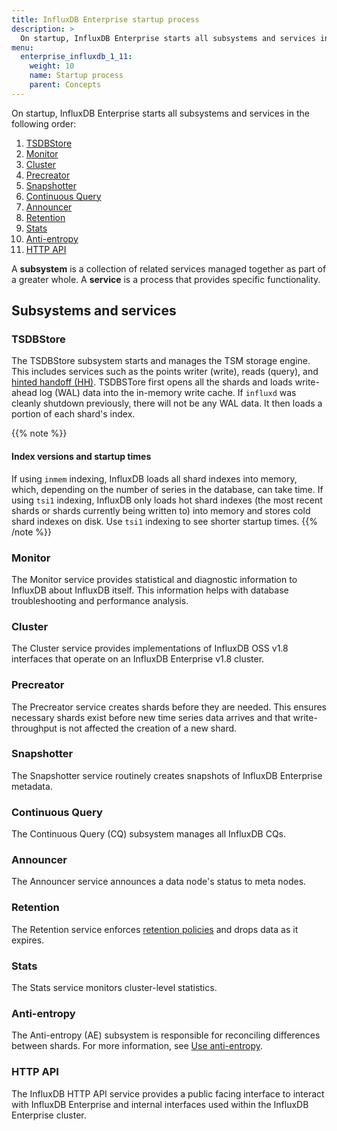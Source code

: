 ```yaml
---
title: InfluxDB Enterprise startup process
description: >
  On startup, InfluxDB Enterprise starts all subsystems and services in a deterministic order.
menu:
  enterprise_influxdb_1_11:
    weight: 10
    name: Startup process
    parent: Concepts
---
```


On startup, InfluxDB Enterprise starts all subsystems and services in the following order:

1. [TSDBStore](#tsdbstore)
2. [Monitor](#monitor)
3. [Cluster](#cluster)
4. [Precreator](#precreator)
5. [Snapshotter](#snapshotter)
6. [Continuous Query](#continuous-query)
7. [Announcer](#announcer)
8. [Retention](#retention)
9. [Stats](#stats)
10. [Anti-entropy](#anti-entropy)
11. [HTTP API](#http-api)

A **subsystem** is a collection of related services managed together as part of a greater whole.
A **service** is a process that provides specific functionality.

## Subsystems and services

### TSDBStore
The TSDBStore subsystem starts and manages the TSM storage engine.
This includes services such as the points writer (write), reads (query),
and [hinted handoff (HH)](/enterprise_influxdb/v1.11/concepts/clustering/#hinted-handoff).
TSDBSTore first opens all the shards and loads write-ahead log (WAL) data into the in-memory write cache.
If `influxd` was cleanly shutdown previously, there will not be any WAL data.
It then loads a portion of each shard's index.

{{% note %}}
#### Index versions and startup times
If using `inmem` indexing, InfluxDB loads all shard indexes into memory, which,
depending on the number of series in the database, can take time.
If using `tsi1` indexing, InfluxDB only loads hot shard indexes
(the most recent shards or shards currently being written to) into memory and
stores cold shard indexes on disk.
Use `tsi1` indexing to see shorter startup times.
{{% /note %}}

### Monitor
The Monitor service provides statistical and diagnostic information to InfluxDB about InfluxDB itself.
This information helps with database troubleshooting and performance analysis.

### Cluster
The Cluster service provides implementations of InfluxDB OSS v1.8 interfaces
that operate on an InfluxDB Enterprise v1.8 cluster.

### Precreator
The Precreator service creates shards before they are needed.
This ensures necessary shards exist before new time series data arrives and that
write-throughput is not affected the creation of a new shard.

### Snapshotter
The Snapshotter service routinely creates snapshots of InfluxDB Enterprise metadata.

### Continuous Query
The Continuous Query (CQ) subsystem manages all InfluxDB CQs.

### Announcer
The Announcer service announces a data node's status to meta nodes.

### Retention
The Retention service enforces [retention policies](/enterprise_influxdb/v1.11/concepts/glossary/#retention-policy-rp)
and drops data as it expires.

### Stats
The Stats service monitors cluster-level statistics.

### Anti-entropy
The Anti-entropy (AE) subsystem is responsible for reconciling differences between shards.
For more information, see [Use anti-entropy](/enterprise_influxdb/v1.11/administration/anti-entropy/).

### HTTP API
The InfluxDB HTTP API service provides a public facing interface to interact with
InfluxDB Enterprise and internal interfaces used within the InfluxDB Enterprise cluster.

